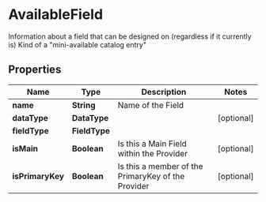

# AvailableField

Information about a field that can be designed on (regardless if it currently is)  Kind of a \"mini-available catalog entry\"

## Properties

Name | Type | Description | Notes
------------ | ------------- | ------------- | -------------
**name** | **String** | Name of the Field | 
**dataType** | **DataType** |  |  [optional]
**fieldType** | **FieldType** |  | 
**isMain** | **Boolean** | Is this a Main Field within the Provider |  [optional]
**isPrimaryKey** | **Boolean** | Is this a member of the PrimaryKey of the Provider |  [optional]



